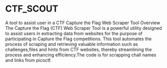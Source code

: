 # CTF_SCOUT
A tool to assist user in a CTF Capture the Flag Web Scraper Tool Overview The Capture the Flag (CTF) Web Scraper Tool is a powerful utility designed to assist users in extracting data from websites for the purpose of participating in Capture the Flag competitions. This tool automates the process of scraping and retrieving valuable information such as challenges,files and hints from CTF websites, thereby streamlining the process and enhancing efficiency.The code is for scrapping chall names and links from picoctf.
